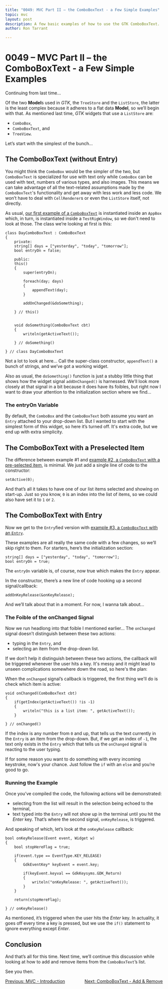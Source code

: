 ```yaml
---
title: "0049: MVC Part II – the ComboBoxText - a Few Simple Examples"
topic: mvc
layout: post
description: A few basic examples of how to use the GTK ComboBoxText.
author: Ron Tarrant

---
```


# 0049 – MVC Part II – the ComboBoxText - a Few Simple Examples

Continuing from last time…

Of the two **Model**s used in *GTK*, the `TreeStore` and the `ListStore`, the latter is the least complex because it adheres to a flat data **Model**, so we’ll begin with that. As mentioned last time, *GTK* widgets that use a `ListStore` are:

- `ComboBox`,
- `ComboBoxText`, and
- `TreeView`.

Let’s start with the simplest of the bunch…

## The ComboBoxText (without Entry)

You might think the `ComboBox` would be the simpler of the two, but `ComboBoxText` is specialized for use with text only while `ComboBox` can be used with text, numbers of various types, and also images. This means we can take advantage of all the text-related assumptions made by the `ComboBoxText`'s functionality and get away with less work and less code. We won’t have to deal with `CellRenderer`s or even the `ListStore` itself, not directly.

As usual, [our first example of a `ComboBoxText`]( https://github.com/rontarrant/gtkDcoding/blob/master/017_mvc/mvc_017_01_comboboxtext.d) is instantiated inside an `AppBox` which, in turn, is instantiated inside a `TestRigWindow`, so we don't need to look at those. The class we’re looking at first is this:

	class DayComboBoxText : ComboBoxText
	{
		private:
		string[] days = ["yesterday", "today", "tomorrow"];
		bool entryOn = false;
		
		public:
		this()
		{
			super(entryOn);
			
			foreach(day; days)
			{
				appendText(day);
			}
	
			addOnChanged(&doSomething);
			
		} // this()
		
		
		void doSomething(ComboBoxText cbt)
		{
			writeln(getActiveText());
			
		} // doSomething()
	
	} // class DayComboBoxText

Not a lot to look at here… Call the super-class constructor, `appendText()` a bunch of strings, and we’ve got a working widget.

Also as usual, the `doSomething()` function is just a stubby little thing that shows how the widget signal `addOnChanged()` is harnessed. We’ll look more closely at that signal in a bit because it does have its foibles, but right now I want to draw your attention to the initialization section where we find…

### The entryOn Variable

By default, the `ComboBox` and the `ComboBoxText` both assume you want an `Entry` attached to your drop-down list. But I wanted to start with the simplest form of this widget, so here it’s turned off. It's extra code, but we end up with extra simplicity.

## The ComboBoxText with a Preselected Item

The difference between example #1 and [example #2, a `ComboBoxText` with a pre-selected item]( https://github.com/rontarrant/gtkDcoding/blob/master/017_mvc/mvc_017_02_comboboxtext_preselect.d), is minimal. We just add a single line of code to the constructor:

	setActive(0);

And that’s all it takes to have one of our list items selected and showing on start-up. Just so you know, `0` is an index into the list of items, so we could also have set it to `1` or `2`.

## The ComboBoxText with Entry

Now we get to the `Entry`fied version with [example #3, a `ComboBoxText` with an `Entry`]( https://github.com/rontarrant/gtkDcoding/blob/master/017_mvc/mvc_017_03_comboboxtext_entry.d).

These examples are all really the same code with a few changes, so we’ll skip right to them. For starters, here’s the initialization section:

	string[] days = ["yesterday", "today", "tomorrow"];
	bool entryOn = true;

The `entryOn` variable is, of course, now true which makes the `Entry` appear.

In the constructor, there’s a new line of code hooking up a second signal/callback:

	addOnKeyRelease(&onKeyRelease);

And we’ll talk about that in a moment. For now, I wanna talk about…

### The Foible of the onChanged Signal

 Now we run headlong into that foible I mentioned earlier… The `onChanged` signal doesn’t distinguish between these two actions:

- typing in the `Entry`, and
- selecting an item from the drop-down list.

If we don’t help it distinguish between these two actions, the callback will be triggered whenever the user hits a key. It's messy and it might lead to unseen complications somewhere down the road, so here's the plan:

When the `onChanged` signal’s callback is triggered, the first thing we'll do is check which item is active:

	void onChanged(ComboBoxText cbt)
	{
		if(getIndex(getActiveText()) !is -1)
		{
			writeln("this is a list item: ", getActiveText());
		}
	
	} // onChanged()

If the index is any number from `0` and up, that tells us the text currently in the `Entry` is an item from the drop-down. But, if we get an index of `-1`, the text only exists in the `Entry` which that tells us the `onChanged` signal is reacting to the user typing.

If for some reason you want to do something with every incoming keystroke, now's your chance. Just follow the `if` with an `else` and you’re good to go.

### Running the Example

Once you’ve compiled the code, the following actions will be demonstrated:

- selecting from the list will result  in the selection being echoed to the terminal, 
- text typed into the `Entry` will not show up in the terminal until you hit the *Enter* key. That’s where the second signal, `onKeyRelease`, is triggered.

And speaking of which, let’s look at the `onKeyRelease` callback:

	bool onKeyRelease(Event event, Widget w)
	{
		bool stopHereFlag = true;
		
		if(event.type == EventType.KEY_RELEASE)
		{
			GdkEventKey* keyEvent = event.key;
			
			if(keyEvent.keyval == GdkKeysyms.GDK_Return)
			{
				writeln("onKeyRelease: ", getActiveText());			
			}
		}

		return(stopHereFlag);
		
	} // onKeyRelease()

As mentioned, it’s triggered when the user hits the *Enter* key. In actuality, it goes off every time a key is pressed, but we use the `if()` statement to ignore everything except *Enter*.

## Conclusion

And that’s all for this time. Next time, we’ll continue this discussion while looking at how to add and remove items from the `ComboBoxText`’s list.

See you then.

<div style="float: left;">
	<a href="https://gtkdcoding.com/2019/06/28/0048-mvc-i-introduction.html">Previous: MVC - Introduction</a>
</div>
<div style="float: right;">
	<a href="https://gtkdcoding.com/2019/07/05/0050-mvc-iii-comboboxtext-add-remove.html">Next: ComboBoxText - Add & Remove</a>
</div>
<br>
